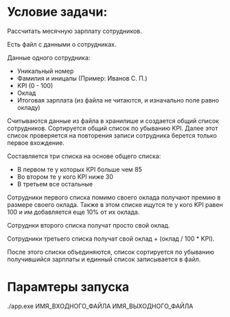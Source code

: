 # Условие задачи:
Рассчитать месячную зарплату сотрудников.

Есть файл с данными о сотрудниках.

Данные одного сотрудника:
- Уникальный номер
- Фамилия и иницалы (Пример: Иванов С. П.)
- KPI (0 - 100)
- Оклад
- Итоговая зарплата (из файла не читаются, и изначально поле равно окладу)

Считываются данные из файла в хранилише и создается общий список сотрудников.
Сортируется общий список по убыванию KPI.
Далее этот список проверяется на повторения записи сотрудника берется только первое вхождение.

Составляется три списка на основе общего списка:
- В первом те у которых КPI больше чем 85
- Во втором те у кого KPI ниже 30
- В третьем все остальные

Сотрудники первого списка помимо своего оклада получают премию в размере своего оклада. Также в этом списке ищутся те у кого KPI равен 100 и им добавляется еще 10% от их оклада.

Сотруднки второго списка получат просто свой оклад.

Сотрудники третьего списка получат свой оклад + (оклад / 100 * KPI).

После этого списки объединяются, список сортируется по убыванию получившийся зарплаты и единный список записывается в файл.

# Парамтеры запуска
./app.exe ИМЯ_ВХОДНОГО_ФАЙЛА ИМЯ_ВЫХОДНОГО_ФАЙЛА
